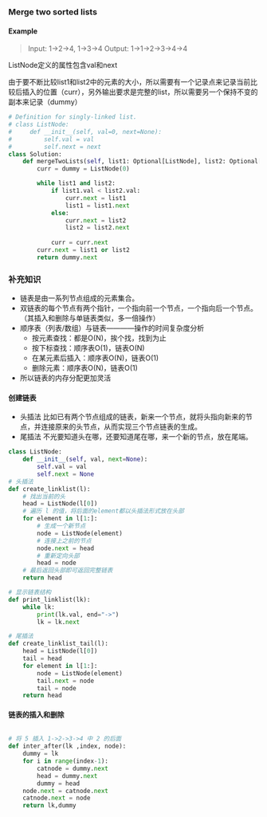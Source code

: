 ### Merge two sorted lists

#### Example
>Input: 1->2->4, 1->3->4
Output: 1->1->2->3->4->4

ListNode定义的属性包含val和next

由于要不断比较list1和list2中的元素的大小，所以需要有一个记录点来记录当前比较后插入的位置（curr），另外输出要求是完整的list，所以需要另一个保持不变的副本来记录（dummy）

```python
# Definition for singly-linked list.
# class ListNode:
#     def __init__(self, val=0, next=None):
#         self.val = val
#         self.next = next
class Solution:
    def mergeTwoLists(self, list1: Optional[ListNode], list2: Optional[ListNode]) -> Optional[ListNode]:
        curr = dummy = ListNode(0)

        while list1 and list2:
            if list1.val < list2.val:
                curr.next = list1
                list1 = list1.next
            else:
                curr.next = list2
                list2 = list2.next
            
            curr = curr.next
        curr.next = list1 or list2
        return dummy.next
```

### 补充知识
* 链表是由一系列节点组成的元素集合。
* 双链表的每个节点有两个指针，一个指向前一个节点，一个指向后一个节点。（其插入和删除与单链表类似，多一倍操作）
* 顺序表（列表/数组）与链表————操作的时间复杂度分析
    * 按元素查找：都是O(N)，挨个找，找到为止
    * 按下标查找：顺序表O(1)，链表O(N)
    * 在某元素后插入：顺序表O(N)，链表O(1)
    * 删除元素：顺序表O(N)，链表O(1)
* 所以链表的内存分配更加灵活

#### 创建链表
* 头插法
比如已有两个节点组成的链表，新来一个节点，就将头指向新来的节点，并连接原来的头节点，从而实现三个节点链表的生成。
* 尾插法
不光要知道头在哪，还要知道尾在哪，来一个新的节点，放在尾端。

```python
class ListNode:
    def __init__(self, val, next=None):
        self.val = val
        self.next = None
# 头插法
def create_linklist(l):
    # 找出当前的头
    head = ListNode(l[0])
    # 遍历 l 的值，将后面的element都以头插法形式放在头部
    for element in l[1:]:
        # 生成一个新节点
        node = ListNode(element)
        # 连接上之前的节点
        node.next = head
        # 重新定向头部
        head = node
    # 最后返回头部即可返回完整链表
    return head

# 显示链表结构
def print_linklist(lk):
    while lk:
        print(lk.val, end="->")
        lk = lk.next

# 尾插法
def create_linklist_tail(l):
    head = ListNode(l[0])
    tail = head
    for element in l[1:]:
        node = ListNode(element)
        tail.next = node
        tail = node
    return head

```

#### 链表的插入和删除
```python

# 将 5 插入 1->2->3->4 中 2 的后面
def inter_after(lk ,index, node):
    dummy = lk
    for i in range(index-1):
        catnode = dummy.next
        head = dummy.next
        dummy = head
    node.next = catnode.next
    catnode.next = node
    return lk,dummy

```



